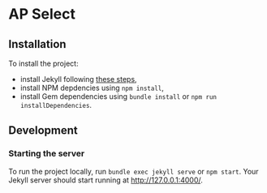 # AP Select

## Installation

To install the project:

- install Jekyll following [these steps](https://jekyllrb.com/docs/),
- install NPM depdencies using `npm install`,
- install Gem dependencies using `bundle install` or `npm run installDependencies`.

## Development

### Starting the server

To run the project locally, run `bundle exec jekyll serve` or `npm start`.
Your Jekyll server should start running at http://127.0.0.1:4000/.

